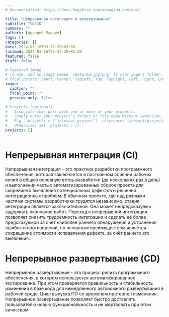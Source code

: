 ```yaml
---
# Documentation: https://docs.hugoblox.com/managing-content/

title: "Непрерывная интеграция и развертывание"
subtitle: "CD/ID"
summary: ""
authors: [Аркадий Марцев]
tags: []
categories: []
date: 2024-03-16T03:57:20+03:00
lastmod: 2024-03-16T03:57:20+03:00
featured: false
draft: false

# Featured image
# To use, add an image named `featured.jpg/png` to your page's folder.
# Focal points: Smart, Center, TopLeft, Top, TopRight, Left, Right, BottomLeft, Bottom, BottomRight.
image:
  caption: ""
  focal_point: ""
  preview_only: false

# Projects (optional).
#   Associate this post with one or more of your projects.
#   Simply enter your project's folder or file name without extension.
#   E.g. `projects = ["internal-project"]` references `content/project/deep-learning/index.md`.
#   Otherwise, set `projects = []`.
projects: []
---
```

# Непрерывная интеграция (CI)

Непрерывная интеграция - это практика разработки программного обеспечения, которая заключается в постоянном слиянии рабочих копий в общую основную ветвь разработки (до нескольких раз в день) и выполнении частых автоматизированных сборок проекта для скорейшего выявления потенциальных дефектов и решения интеграционных проблем. В обычном проекте, где над разными частями системы разработчики трудятся независимо, стадия интеграции является заключительной. Она может непредсказуемо задержать окончание работ. Переход к непрерывной интеграции позволяет снизить трудоёмкость интеграции и сделать её более предсказуемой за счёт наиболее раннего обнаружения и устранения ошибок и противоречий, но основным преимуществом является сокращение стоимости исправления дефекта, за счёт раннего его выявления. 

# Непрерывное развертывание (CD)

Непрерывное развертывание - это процесс релиза программного обеспечения, в котором используется автоматизированное тестирование. При этом проверяется правильность и стабильность изменений в базе кода для немедленного автономного развертывания в рабочей среде. Цикл выпуска ПО со временем претерпел изменения. Непрерывное развертывание позволяет быстро доставлять пользователю новую функциональность и не жертвовать при этом качеством. 
